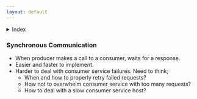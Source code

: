 ```yaml
---
layout: default
---
```


<details><summary>Index</summary>
  <p>  
  
[1 - Synchronous Communication](system-design-interview-distributed-message-queue-synchronous-communication)  
[2 - Asynchronous Communication](system-design-interview-distributed-message-queue-asynchronous-communication)  
[3 - Functional Requirements](system-design-interview-distributed-message-queue-functional-requirements)  
[4 - Non-Functional Requirements](system-design-interview-distributed-message-queue-non-functional-requirements)  
[5 - High-level Architecture](system-design-interview-distributed-message-queue-high-level-architecture)  
[6 - VIP and Load Balancer](system-design-interview-distributed-message-queue-vip-and-load-balancer)  
[7 - FrontEnd Service](system-design-interview-distributed-message-queue-frontend-service)  
[8 - Metadata Service](system-design-interview-distributed-message-queue-metadata-service)  
[9 - BackEnd Service](system-design-interview-distributed-message-queue-backend-service)  
[10 - Option A : Leader - Follower Relationship](system-design-interview-distributed-message-queue-option-a-leader-follower-relationship)  
[11 - Option B : Small cluster of independent hosts](system-design-interview-distributed-message-queue-option-b-small-cluster-of-independent-hosts)  
[12 - In-cluster Manager vs Out-cluster Manager](system-design-interview-distributed-message-queue-in-cluster-manager-vs-out-cluster-manager)  
[13 - Queue creation and deletion](system-design-interview-distributed-message-queue-queue-creation-and-deletion)  
[14 - Message deletion](system-design-interview-distributed-message-queue-message-deletion)  
[15 - Message replication](system-design-interview-distributed-message-queue-message-replication)  
[16 - Message delivery semantics](system-design-interview-distributed-message-queue-message-delivery-semantics)  
[17 - Push vs Pull](system-design-interview-distributed-message-queue-push-vs-pull)  
[18 - FIFO](system-design-interview-distributed-message-queue-fifo)  
[19 - Security](system-design-interview-distributed-message-queue-security)  
[20 - Monitoring](system-design-interview-distributed-message-queue-monitoring)  
[21 - Final Look](system-design-interview-distributed-message-queue-final-look)  
 
  </p>
</details>


### Synchronous Communication
- When producer makes a call to a consumer, waits for a response. 
- Easier and faster to implement. 
- Harder to deal with consumer service failures. Need to think;
  - When and how to properly retry failed requests? 
  - How not to overwhelm consumer service with too many requests?
  - How to deal with a slow consumer service host? 
